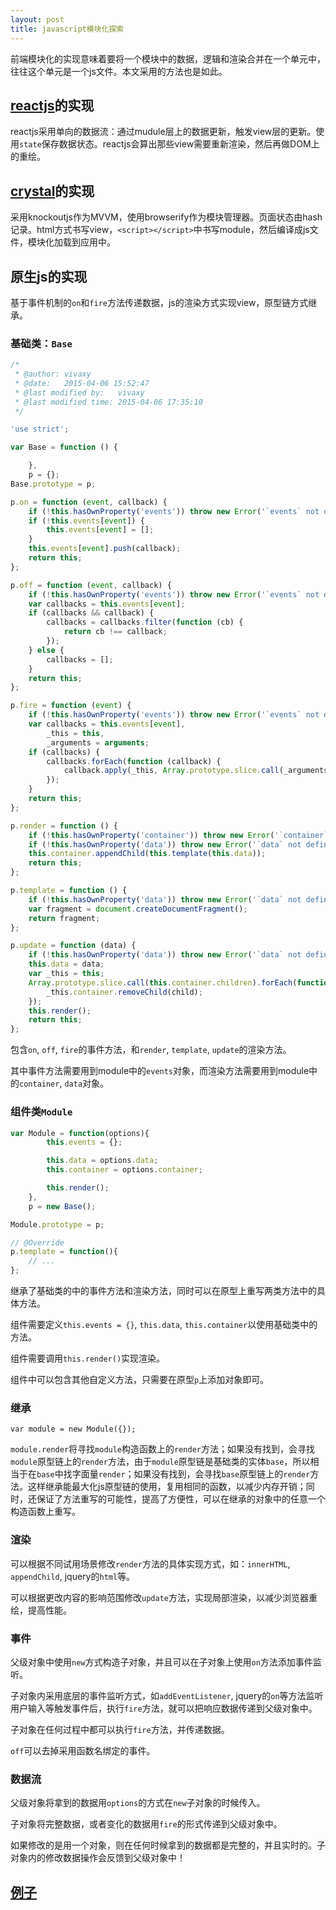 ```yaml
---
layout: post
title: javascript模块化探索
---
```


前端模块化的实现意味着要将一个模块中的数据，逻辑和渲染合并在一个单元中，往往这个单元是一个js文件。本文采用的方法也是如此。

## [reactjs](https://github.com/facebook/react)的实现

reactjs采用单向的数据流：通过mudule层上的数据更新，触发view层的更新。使用`state`保存数据状态。reactjs会算出那些view需要重新渲染，然后再做DOM上的重绘。

## [crystal](https://github.com/youngjay/crystal-template)的实现

采用knockoutjs作为MVVM，使用browserify作为模块管理器。页面状态由hash记录。html方式书写view，`<script></script>`中书写module，然后编译成js文件，模块化加载到应用中。

## 原生js的实现

基于事件机制的`on`和`fire`方法传递数据，js的渲染方式实现view，原型链方式继承。

### 基础类：`Base`

```js
/*
 * @author: vivaxy
 * @date:   2015-04-06 15:52:47
 * @last modified by:   vivaxy
 * @last modified time: 2015-04-06 17:35:10
 */

'use strict';

var Base = function () {

    },
    p = {};
Base.prototype = p;

p.on = function (event, callback) {
    if (!this.hasOwnProperty('events')) throw new Error('`events` not defined in object');
    if (!this.events[event]) {
        this.events[event] = [];
    }
    this.events[event].push(callback);
    return this;
};

p.off = function (event, callback) {
    if (!this.hasOwnProperty('events')) throw new Error('`events` not defined in object');
    var callbacks = this.events[event];
    if (callbacks && callback) {
        callbacks = callbacks.filter(function (cb) {
            return cb !== callback;
        });
    } else {
        callbacks = [];
    }
    return this;
};

p.fire = function (event) {
    if (!this.hasOwnProperty('events')) throw new Error('`events` not defined in object');
    var callbacks = this.events[event],
        _this = this,
        _arguments = arguments;
    if (callbacks) {
        callbacks.forEach(function (callback) {
            callback.apply(_this, Array.prototype.slice.call(_arguments, 1));
        });
    }
    return this;
};

p.render = function () {
    if (!this.hasOwnProperty('container')) throw new Error('`container` not defined in object');
    if (!this.hasOwnProperty('data')) throw new Error('`data` not defined in object');
    this.container.appendChild(this.template(this.data));
    return this;
};

p.template = function () {
    if (!this.hasOwnProperty('data')) throw new Error('`data` not defined in object');
    var fragment = document.createDocumentFragment();
    return fragment;
};

p.update = function (data) {
    if (!this.hasOwnProperty('data')) throw new Error('`data` not defined in object');
    this.data = data;
    var _this = this;
    Array.prototype.slice.call(this.container.children).forEach(function (child) {
        _this.container.removeChild(child);
    });
    this.render();
    return this;
};
```

包含`on`, `off`, `fire`的事件方法，和`render`, `template`, `update`的渲染方法。

其中事件方法需要用到module中的`events`对象，而渲染方法需要用到module中的`container`, `data`对象。

### 组件类`Module`

```js
var Module = function(options){
        this.events = {};

        this.data = options.data;
        this.container = options.container;

        this.render();
    },
    p = new Base();

Module.prototype = p;

// @Override
p.template = function(){
    // ...
};
```

继承了基础类的中的事件方法和渲染方法，同时可以在原型上重写两类方法中的具体方法。

组件需要定义`this.events = {}`, `this.data`, `this.container`以使用基础类中的方法。

组件需要调用`this.render()`实现渲染。

组件中可以包含其他自定义方法，只需要在原型`p`上添加对象即可。

### 继承

`var module = new Module({});`

`module.render`将寻找`module`构造函数上的`render`方法；如果没有找到，会寻找`module`原型链上的`render`方法，由于`module`原型链是基础类的实体`base`，所以相当于在`base`中找字面量`render`；如果没有找到，会寻找`base`原型链上的`render`方法。这样继承能最大化js原型链的使用，复用相同的函数，以减少内存开销；同时，还保证了方法重写的可能性，提高了方便性，可以在继承的对象中的任意一个构造函数上重写。

### 渲染

可以根据不同试用场景修改`render`方法的具体实现方式，如：`innerHTML`, `appendChild`, jquery的`html`等。

可以根据更改内容的影响范围修改`update`方法，实现局部渲染，以减少浏览器重绘，提高性能。

### 事件

父级对象中使用`new`方式构造子对象，并且可以在子对象上使用`on`方法添加事件监听。

子对象内采用底层的事件监听方式，如`addEventListener`, jquery的`on`等方法监听用户输入等触发事件后，执行`fire`方法，就可以把响应数据传递到父级对象中。

子对象在任何过程中都可以执行`fire`方法，并传递数据。

`off`可以去掉采用函数名绑定的事件。

### 数据流

父级对象将拿到的数据用`options`的方式在`new`子对象的时候传入。

子对象将完整数据，或者变化的数据用`fire`的形式传递到父级对象中。

如果修改的是用一个对象，则在任何时候拿到的数据都是完整的，并且实时的。子对象内的修改数据操作会反馈到父级对象中！

## [例子](http://vivaxy.github.io/fragment/module-view/#)
